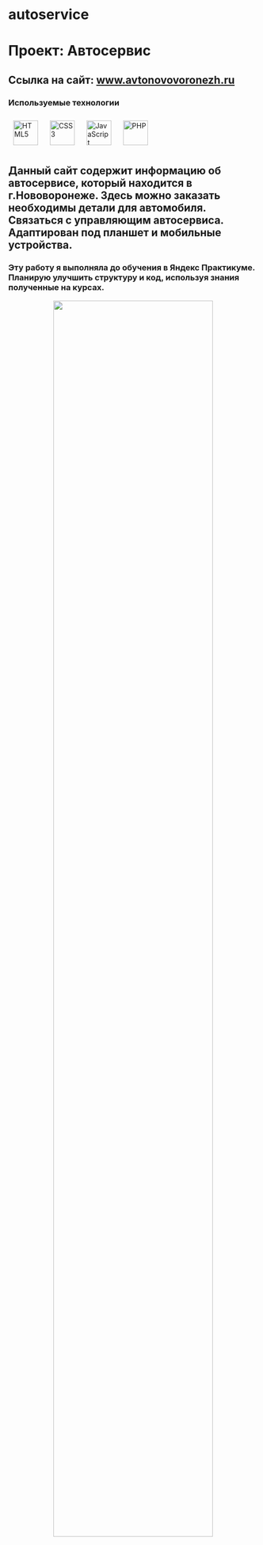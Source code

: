 # autoservice
# Проект: __Автосервис__
## Ссылка на сайт: www.avtonovovoronezh.ru

###  Используемые технологии 
<div align="left">   
  <a href="https://en.wikipedia.org/wiki/HTML5" target="_blank"><img style="margin: 10px" src="https://profilinator.rishav.dev/skills-assets/html5-original-wordmark.svg" alt="HTML5" height="50" /></a> 
<a href="https://www.w3schools.com/css/" target="_blank"><img style="margin: 10px" src="https://profilinator.rishav.dev/skills-assets/css3-original-wordmark.svg" alt="CSS3" height="50" /></a>  
  <a href="https://www.javascript.com/" target="_blank"><img style="margin: 10px" src="https://profilinator.rishav.dev/skills-assets/javascript-original.svg" alt="JavaScript" height="50" /></a> 
  <a href="https://www.php.net/" target="_blank"><img style="margin: 10px" src="https://profilinator.rishav.dev/skills-assets/php-original.svg" alt="PHP" height="50" /></a> 
</div>



## Данный сайт содержит информацию об автосервисе, который находится в г.Нововоронеже. Здесь можно заказать необходимы детали для автомобиля. Связаться с управляющим автосервиса. Адаптирован под планшет и мобильные устройства.
### Эту работу я выполняла до обучения в Яндекс Практикуме. Планирую улучшить структуру и код, используя знания полученные на курсах.
 
 <div align="center">
<img src="https://sun9-33.userapi.com/impg/4LdiMwNQsrNJSDl0A8WV_w27aFCKfnwMd0ekCw/A8e4bbuis30.jpg?size=1844x964&quality=95&sign=0f1deb15a33bc32c81530271bdf96caa&type=album" align="center" style="width: 80%" />
</div>  
